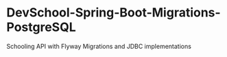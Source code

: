 # DevSchool-Spring-Boot-Migrations-PostgreSQL
 Schooling API with Flyway Migrations and JDBC implementations
